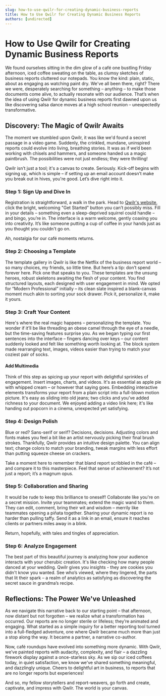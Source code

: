```yaml
---
slug: how-to-use-qwilr-for-creating-dynamic-business-reports
title: How to Use Qwilr for Creating Dynamic Business Reports
authors: [undirected]
---
```



# How to Use Qwilr for Creating Dynamic Business Reports

We found ourselves sitting in the dim glow of a café one bustling Friday afternoon, iced coffee sweating on the table, as clumsy sketches of business reports cluttered our notepads. You know the kind: plain, static, about as engaging as watching paint dry. We've all been there, right? There we were, desperately searching for something – anything – to make those documents come alive, to actually resonate with our audience. That’s when the idea of using Qwilr for dynamic business reports first dawned upon us like discovering salsa dance moves at a high school reunion – unexpectedly transformative.

## **Discovery: The Magic of Qwilr Awaits**

The moment we stumbled upon Qwilr, it was like we'd found a secret passage in a video game. Suddenly, the crinkled, mundane, uninspired reports could evolve into living, breathing stories. It was as if we’d been working with chisels and hammers, and someone handed us a magic paintbrush. The possibilities were not just endless; they were thrilling! 

Qwilr isn’t just a tool; it's a canvas to create. Seriously. Kick-off begins with signing up, which is simple – if setting up an email account doesn’t make you break out in hives, you're good. Let’s dive right into it.

### **Step 1: Sign Up and Dive In**

Registration is straightforward, a walk in the park. Head to [Qwilr's website](https://qwilr.com), click the bright, welcoming "Get Started" button you can’t possibly miss. Fill in your details – something even a sleep-deprived squirrel could handle – and bingo, you’re in. The interface is a warm welcome, gently coaxing you into creativity. It’s like someone putting a cup of coffee in your hands just as you thought you couldn't go on.

Ah, nostalgia for our café moments returns.

### **Step 2: Choosing a Template**

The template gallery in Qwilr is like the Netflix of the business report world – so many choices, my friends, so little time. But here’s a tip: don’t spend forever here. Pick one that speaks to you. These templates are the unsung heroes, robust skeletons awaiting the flesh of your content. You find structured layouts, each designed with user engagement in mind. We opted for “Modern Professional” initially – its clean slate inspired a blank-canvas moment much akin to sorting your sock drawer. Pick it, personalize it, make it yours.

### **Step 3: Craft Your Content**

Here's where the real magic happens – personalizing the template. You wonder if it’ll be like threading an obese camel through the eye of a needle, but the time-saving features surprise you. As we began typing our first sentences into the interface – fingers dancing over keys – our content suddenly looked and felt like something worth looking at. The block system made rearranging text, images, videos easier than trying to match your coziest pair of socks.

#### **Add Multimedia**

Think of this step as spicing up your report with delightful sprinkles of engagement. Insert images, charts, and videos. It's as essential as apple pie with whipped cream – or however that saying goes. Embedding interactive elements transforms your report from a plain script into a full-blown motion picture. It's easy as sliding into old jeans; two clicks and you’ve added richness to your document. We enjoyed adding a video link here; it's like handing out popcorn in a cinema, unexpected yet satisfying.

### **Step 4: Design Polish**

Blue or red? Sans-serif or serif? Decisions, decisions. Adjusting colors and fonts makes you feel a bit like an artist nervously picking their final brush strokes. Thankfully, Qwilr provides an intuitive design palette. You can align text; change colors to match your branding, tweak margins with less effort than putting squeeze cheese on crackers.

Take a moment here to remember that bland report scribbled in the café – and compare it to this masterpiece. Feel that sense of achievement? It’s not just a report; it’s a magnum opus.

### **Step 5: Collaboration and Sharing**

It would be rude to keep this brilliance to oneself! Collaborate like you're on a secret mission. Invite your teammates; extend the magic wand to them. They can edit, comment, bring their wit and wisdom – merrily like teammates opening a piñata together. Sharing your dynamic report is no harder than pulling taffy. Send it as a link in an email, ensure it reaches clients or partners miles away in a blink.

Return, hopefully, with tales and tingles of appreciation.

### **Step 6: Analyze Engagement**

The best part of this beautiful journey is analyzing how your audience interacts with your cherubic creation. It's like checking how many people danced at your wedding. Qwilr gives you insights - they are cookies you didn't know you wanted. See who’s viewed, where they lingered, the parts that lit their spark – a realm of analytics as satisfying as discovering the secret sauce in grandma’s recipe.

## **Reflections: The Power We've Unleashed**

As we navigate this narrative back to our starting point – that afternoon, now distant but not forgotten – we realize what a transformation has occurred. Our reports are no longer sterile or lifeless; they’re animated and engaging. What started as a simple inquiry for a better reporting tool turned into a full-fledged adventure, one where Qwilr became much more than just a stop along the way. It became a partner, a narrative co-author.

Now, café roundups have evolved into something more dynamic. With Qwilr, we’ve painted reports with audacity, complexity, and flair – a dazzling firework display against a once-starless sky. As we sip our iced coffees today, in quiet satisfaction, we know we've shared something meaningful, and dazzlingly unique. Cheers to delightful art in business, to reports that are no longer reports but experiences!

And so, my fellow storytellers and report-weavers, go forth and create, captivate, and impress with Qwilr. The world is your canvas.